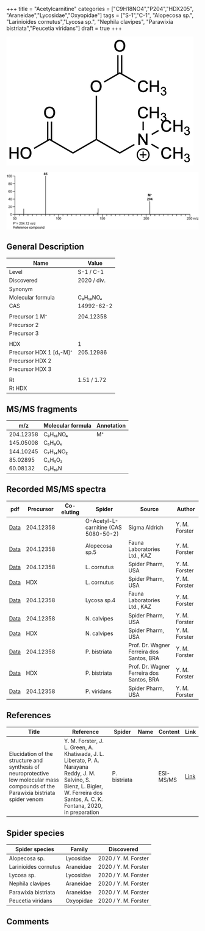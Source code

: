 +++
title = "Acetylcarnitine"
categories = ["C9H18NO4","P204","HDX205",
"Araneidae","Lycosidae","Oxyopidae"]
tags = ["S-1","C-1",
"Alopecosa sp.",
"Larinioides cornutus","Lycosa sp.",
"Nephila clavipes",
"Parawixia bistriata","Peucetia viridans"]
draft = true
+++

![](/img/Acetylcarnitine.png)

![](/img_MSMS/204_Acetylcarnitine.png)

## General Description

| Name                    | Value       |
|-------------------------|-------------|
| Level                   | S-1 / C-1           |
| Discovered              | 2020 / div. |
| Synonym                 |             |
| Molecular formula       | C₉H₁₈NO₄    |
| CAS                     | 14992-62-2  |
|                         |             |
| Precursor 1  M⁺         | 204.12358   |
| Precursor 2             |             |
| Precursor 3             |             |
|                         |             |
| HDX                     | 1           |
| Precursor HDX 1 [d₁-M]⁺ | 205.12986   |
| Precursor HDX 2         |             |
| Precursor HDX 3         |             |
|                         |             |
| Rt                      | 1.51 / 1.72 |
| Rt HDX                  |             |

## MS/MS fragments

| m/z       | Molecular formula | Annotation |
|-----------|-------------------|------------|
| 204.12358 | C₉H₁₈NO₄          | M⁺         |
| 145.05008 | C₆H₉O₄            |            |
| 144.10245 | C₇H₁₄NO₂          |            |
| 85.02895  | C₄H₅O₂            |            |
| 60.08132  | C₃H₁₀N            |            |

## Recorded MS/MS spectra

| pdf                                       | Precursor | Co-eluting | Spider                               | Source        | Author        |
|-------------------------------------------|-----------|------------|--------------------------------------|---------------|---------------|
| [Data](/pdf/204_Acetylcarnitine_1-51.pdf) | 204.12358 |            | O-Acetyl-L-carnitine (CAS 5080-50-2) | Sigma Aldrich | Y. M. Forster |
| [Data](/pdf/Alopecosa-sp5/204_Acetylcarnitine_Al-sp5.pdf) | 204.12358 |           | Alopecosa sp.5 | Fauna Laboratories Ltd., KAZ | Y. M. Forster |
| [Data](/pdf/L-cornutus/204_Acetylcarnitine_Lc.pdf) | 204.12358 |           | L. cornutus | Spider Pharm, USA | Y. M. Forster |
| [Data](/pdf/L-cornutus/204_Acetylcarnitine_Lc_HDX.pdf) | HDX |           | L. cornutus | Spider Pharm, USA | Y. M. Forster |
| [Data](/pdf/Lycosa-sp4/204_Acetylcarnitine_Ly-sp4.pdf) | 204.12358 |           | Lycosa sp.4 | Fauna Laboratories Ltd., KAZ | Y. M. Forster |
| [Data](/pdf/N-clavipes/204_Acetylcarnitine_Nc.pdf) | 204.12358 |           | N. calvipes| Spider Pharm, USA | Y. M. Forster |
| [Data](/pdf/N-clavipes/204_Acetylcarnitine_Nc_HDX.pdf) | HDX |           | N. calvipes| Spider Pharm, USA | Y. M. Forster |
| [Data](/pdf/P-bistriata/204_Acetylcarnitine_Pb.pdf) | 204.12358 |           | P. bistriata | Prof. Dr. Wagner Ferreira dos Santos, BRA | Y. M. Forster |
| [Data](/pdf/P-bistriata/204_Acetylcarnitine_Pb_HDX.pdf) | HDX |           | P. bistriata | Prof. Dr. Wagner Ferreira dos Santos, BRA | Y. M. Forster |
| [Data](/pdf/P-viridans/204_Acetylcarnitine_Pv.pdf) | 204.12358 |           | P. viridans | Spider Pharm, USA | Y. M. Forster |

## References

| Title | Reference | Spider | Name | Content | Link |
|-------|-----------|--------|------|---------|------|
| Elucidation of the structure and synthesis of neuroprotective low molecular mass compounds of the Parawixia bistriata spider venom      | Y. M. Forster, J. L. Green, A. Khatiwada, J. L. Liberato, P. A. Narayana Reddy, J. M. Salvino, S. Bienz, L. Bigler, W. Ferreira dos Santos, A. C. K. Fontana, 2020, in preparation          | P. bistriata       |      | ESI-MS/MS        | [Link](unknown)     |

## Spider species

| Spider species       | Family    | Discovered           |
|----------------------|-----------|----------------------|
| Alopecosa sp.        | Lycosidae | 2020 / Y. M. Forster |
| Larinioides cornutus | Araneidae | 2020 / Y. M. Forster |
| Lycosa sp.           | Lycosidae | 2020 / Y. M. Forster |
| Nephila clavipes     | Araneidae | 2020 / Y. M. Forster |
| Parawixia bistriata | Araneidae | 2020 / Y. M. Forster |
| Peucetia viridans    | Oxyopidae | 2020 / Y. M. Forster |

## Comments